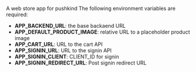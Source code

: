 A web store app for pushkind
The following environment variables are required:
 - **APP_BACKEND_URL**: the base backaend URL
 - **APP_DEFAULT_PRODUCT_IMAGE**: relative URL to a placeholder product image
 - **APP_CART_URL**: URL to the cart API
 - **APP_SIGNIN_URL**: URL to the signin API
 - **APP_SIGNIN_CLIENT**: CLIENT_ID for signin
 - **APP_SIGNIN_REDIRECT_URL**: Post signin redirect URL
